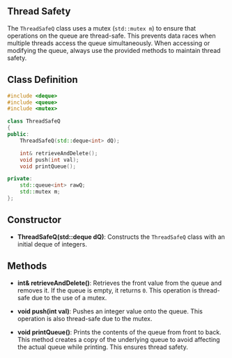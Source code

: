 ## Thread Safety
The `ThreadSafeQ` class uses a mutex (`std::mutex m`) to ensure that operations on the queue are thread-safe. This prevents data races when multiple threads access the queue simultaneously. When accessing or modifying the queue, always use the provided methods to maintain thread safety.

## Class Definition

```cpp
#include <deque>
#include <queue>
#include <mutex>

class ThreadSafeQ
{
public:
    ThreadSafeQ(std::deque<int> dQ);

    int& retrieveAndDelete();
    void push(int val);
    void printQueue();

private:
    std::queue<int> rawQ;
    std::mutex m;
};
```

## Constructor
- **ThreadSafeQ(std::deque<int> dQ)**: Constructs the `ThreadSafeQ` class with an initial deque of integers.

## Methods
- **int& retrieveAndDelete()**: Retrieves the front value from the queue and removes it. If the queue is empty, it returns `0`. This operation is thread-safe due to the use of a mutex.

- **void push(int val)**: Pushes an integer value onto the queue. This operation is also thread-safe due to the mutex.

- **void printQueue()**: Prints the contents of the queue from front to back. This method creates a copy of the underlying queue to avoid affecting the actual queue while printing. This ensures thread safety.

